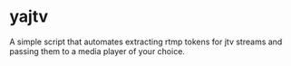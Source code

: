 yajtv
=====

A simple script that automates extracting rtmp tokens for jtv streams and passing them to a media player of your choice.